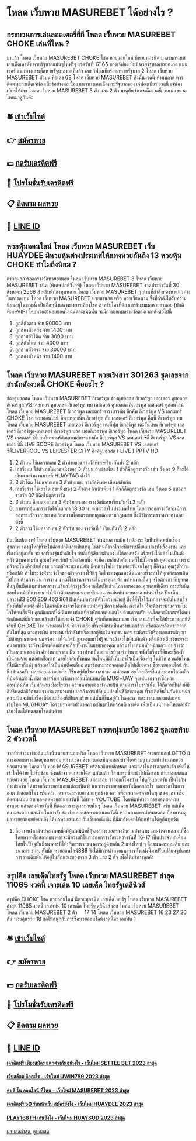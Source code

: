 # โหลด เว็บหวย MASUREBET ได้อย่างไร ?
## กระบวนการเล่นลอตเตอรี่ยี่กี โหลด เว็บหวย MASUREBET CHOKE เล่นที่ไหน ?
มาแล้ว โหลด เว็บหวย MASUREBET CHOKE โชค หวยออนไลน์ มีหวยทุกชนิด มาตามกระแส เลขเด็ดเลขดัง หวยรัฐบาลแม่นๆให้ฟรีๆ งวดวันที่ 17165 ของเจ้ฟองเบียร์ หวยรัฐบาลเข้าทุกงวด แม่นเวอร์ แนวทางเลขเด็ดหวยรัฐบาลงวดที่แล้ว เลขเจ้ฟองเบียร์ออกหวยรัฐบาล 2 โหลด เว็บหวย MASUREBET ตัวบน คือเลข 68 โหลด เว็บหวย MASUREBET ดังนั้นงวดนี้ ห้ามพลาด ควรติดตามเลขเด็ดเจ้ฟองเบียร์อย่างต่อเนื่อง แนวทางเลขเด็ดหวยรัฐบาลของ เจ้ฟองเบียร์ งวดนี้ เจ้ฟองเบียรให้เลข โหลด เว็บหวย MASUREBET 3 ตัว และ 2 ตัว มาดูกันว่าเลขเด็ดงวดนี้ จะแม่นขนาดไหนมาดูกันค่ะ

## 🛎 [เข้าเว็บไซต์](https://bit.ly/3BG5bNw)
## 👉 [สมัครหวย](https://bit.ly/3BG5bNw)
## 💵 [กดรับเครดิตฟรี](https://bit.ly/3C3mvgS)
## 👑 [โปรโมชั่นรับเครดิตฟรี](https://bit.ly/3C3mvgS)
## 📋 [ติดตาม ผลหวย](https://bit.ly/3C3mvgS)
## 📱 [LINE ID](https://bit.ly/3C3mvgS)

## หวยหุ้นออนไลน์ โหลด เว็บหวย MASUREBET เว็บ HUAYDEE มีหวยหุ้นต่างประเทศให้แทงหวยกันถึง 13 หวยหุ้น CHOKE ทำไมถึงนิยม ?
ตรวจผลการออกรางวัลหวยฮานอย โหลด เว็บหวย MASUREBET 3 โหลด เว็บหวย MASUREBET ชนิด (พิเศษปกติวีไอพี) โหลด เว็บหวย MASUREBET งวดประจำวันที่ 30 สิงหาคม 2566
สำหรับนักลงทุนหลาย โหลด เว็บหวย MASUREBET ๆ ท่านที่กำลังมองหาแนวทางในการลงทุน โหลด เว็บหวย MASUREBET หวยฮานอย หรือ หวยเวียดนาม ซึ่งที่กำลังได้รับความนิยมอยู่ในขณะนี้ เป็นอีกหนึ่งแนวทางการเสี่ยงโชค สำหรับใครที่ต้องการรับชมผลหวยฮานอย (ปกติพิเศษVIP) โดยหวยฮานอยออนไลน์แต่ละชนิดนั้น จะมีการออกผลรางวัลตามเวลาดังต่อไปนี้
1. ถูกสี่ตัวตรง จ่าย 90000 บาท
2. ถูกสองตัวหลัง จ่าย 1400 บาท
3. ถูกสามตัวโต๊ด จ่าย 3000 บาท
4. ถูกสี่ตัวโต๊ด จ่าย 4000 บาท
5. ถูกสามตัวตรง จ่าย 30000 บาท
6. ถูกสองตัวหน้า จ่าย 1400 บาท

## โหลด เว็บหวย MASUREBET หวยเริงสาร 301263 ชุดเลขจากสำนักดังงวดนี้ CHOKE คืออะไร ?
ช่องดูบอลสด โหลด เว็บหวย MASUREBET ลิเวอร์พูล ช่องดูบอลสด ลิเวอร์พูล เลสเตอร์ ดูบอลสด ลิเวอร์พูล VS เลสเตอร์ ดูบอลสด ลิเวอร์พูล พบ เลสเตอร์ ดูบอลสด ลิเวอร์พูล เลสเตอร์ ดูออนไลน์ โหลด เว็บหวย MASUREBET ลิเวอร์พูล เลสเตอร์ คาราบาวคัพ ลีกคัพ ลิเวอร์พูล VS เลสเตอร์ CHOKE โชค หวยออนไลน์ มีหวยทุกชนิด ลิเวอร์พูล กับ เลสเตอร์ ลิเวอร์พูล คืนนี้ ลิเวอร์พูล พบ โหลด เว็บหวย MASUREBET เลสเตอร์ ลิเวอร์พูล เตะกี่ทุ่ม ลิเวอร์พูล เตะวันไหน ลิเวอร์พูล เลสเตอร์ ลิเวอร์พูล-เลสเตอร์ ลิเวอร์พูล บอล บอลลิเวอร์พูล
ลิเวอร์พูล โหลด เว็บหวย MASUREBET VS เลสเตอร์ ซิตี้
บทวิเคราะห์ก่อนเกมส์การแข่งขัน ลิเวอร์พูล VS เลสเตอร์ ซิตี้
ลิเวอร์พูล VS เลสเตอร์ ซิตี้
LIVE SCORE ลิเวอร์พูล โหลด เว็บหวย MASUREBET VS เลสเตอร์ ซิตี้LIVERPOOL VS LEICESTER CITY
ลิงค์ดูบอลสด ( LIVE )
 PPTV HD 
1. 2 ตัวบน ใช้ผลจากเลข 2 ตัวท้ายของ รางวัลพิเศษเรียงกันทั้ง 2 หลัก
2. เลขวิ่งบน ใช้ตัวเลขใดเลขหนึ่งของ 3 ตัวบน ถ้าเข้าเพียง 1 ตัวก็คือถูกรางวัล เช่น วิ่งเลข 9 ก็จะได้เงินตามจำนวนบาทที่ HUAYTAO ตั้งไว้
3. 3 ตัวโต๊ด ใช้ผลจากเลข 3 ตัวท้ายของ รางวัลพิเศษ เลียงสลับกัน
4. เลขวิ่งล่าง ใช้เลขใดเลขหนึ่งของ 2 ตัวล่าง ถ้าเข้าเพียง 1 ตัวก็คือถูกรางวัล เช่น วิ่งเลข 5 แต่ออกรางวัล 07 ก็คือไม่ถูกรางวัล
5. 3 ตัวบน คือผลจากเลข 3 ตัวท้ายตรงของรางวัลพิเศษเรียงกันทั้ง 3 หลัก
6. สามารถลุ้นผลรางวัลได้ในเวลา 18.30 น. ตามเวลาในประเทศไทย โดยการออกรางวัลจะเป็การออกรางวัลจากประเทศเวียดนามโดยตรงแบบถูกต้องตามกฎหมาย ซึ่งมีวิธีการตรวจหวยฮานอย ดังนี้
7. 2 ตัวล่าง ใช้ผลจากเลข 2 ตัวท้ายของ รางวัลที่ 1 เรียงกันทั้ง 2 หลัก

ฝันเห็นปลาวาฬ โหลด เว็บหวย MASUREBET ทำนายความฝันว่า ต้องระวังเป็นพิเศษกับเรื่องสุขภาพ ของผู้ใหญ่ที่จะไม่ค่อยปกติและเป็นเหตุ ให้ท่านกังวลใจจะมีการเปลี่ยนแปลงทั้งเรื่องงาน และ เรื่องที่อยู่อาศัย จะเจอเรื่องขุ่นมัวเสียใจ กับสิ่งที่รู้สึกว่าตัวเองไม่ได้คาดหวัง หรือหวังไว้แล้วไม่เป็นดังหวัง
ด้านความรัก คุณหรือคนรักฝ่ายใดฝ่ายหนึ่ง จะมีความลับต่อกัน แต่ก็ไม่มีใครกล้าพูดออกมา เพราะกลัวจะโดนอีกฝ่ายโกรธ และกลัวจะทะเลาะกัน มีคนเอาใจไม่เว้นแต่ละวันจนใครๆ ก็อิจฉา คุณรู้ตัวบ้างหรือเปล่า ถ้าไม่ระวังตัวระวังใจของตัวคุณเองให้ดีๆ จิตใจของคุณเองนั่นแหละที่จะทำให้คุณคิดเลยเถิดไปไกล
ด้านการเงิน การงาน งานที่ใช้การเจรจาจะไม่บรรลุผล ต้องหาหนทางอื่นๆ หรือต้องอาศัยบุคคลอื่นๆ ยื่นมือเข้ามาช่วยการงานเรียกได้ว่ารุ่งเรือง สดใสเป็นช่วงโอกาสทองของคุณเลยทีเดียว ภาระรับผิดชอบในหน้าที่การงาน ทำให้จำต้องสละแผนการพักผ่อนกระทันหัน
เลขมงคล เด่นนำโชค ฝันเห็นปลาวาฬ3 800 309 403 961
ฝันเห็นปลาวาฬตัวโตว่ายน้ำอยู่ สิ่งที่ตั้งใจไว้มากอาจจะยังไม่สำเร็จทันทีทันใดแต่สิ่งที่ไม่ได้คาดฝันอาจจะได้มาแบบฟลุคๆ มีความอัดอั้น กังวลใจ ที่จะต้องระบายความในใจให้คนอื่นฟัง คุณมีเกณฑ์ได้เดินทางท่องเที่ยวพักผ่อนหย่อนใจ
ด้านความรัก คนโสดจะมีเกณฑ์ได้พบรักกับคนที่มีเจ้าของแล้วเข้าให้อย่างจัง CHOKE คู่รักที่คบกันมานาน ถึงเวลาแล้วที่จะได้ประกาศฤกษ์ดีเสียที CHOKE โชค หวยออนไลน์ มีความเสี่ยงที่จะพัฒนาเป็นความแตกร้าว หรือต้องพลัดพรากจากกันในที่สุด
ดวงการเงิน การงาน ที่กำลังทำเรื่องขอกู้ยืมเงินจากธนาคาร ระมัดระวังเรื่องเอกสารสัญญาไม่สมบูรณ์ขาดตกบกพร่อง ทำให้เกิดปัญหาตามมาไม่รู้จบ ระวังจะใช้เงินเกินตัว หรือต้องเสียเงินเพราะคนรอบข้าง ระวังจะมีคนคิดอยากจะก๊อปปี้งานในแบบของคุณ แล้วนำไปเสนอหัวหน้าแล้วแอบอ้างว่า เป็นผลงานของเค้า
คำทำนายความ ฝัน ของท่านเป็นอย่างไรบ้าง คำทำนายจะมีทั้งเรื่องที่ดีและเรื่องที่เป็นลางร้าย แต่อย่าเชื่อคำทำนายไปเสียทั้งหมด อันไหนที่ดีก็เก็บเอาไว้เป็นเรื่องดีๆ ในชีวิต ส่วนอันไหนที่ไม่ดีเราก็แค่รู้ แล้วเอาไว้เป็นคำเตือนก็พอ สมาชิกสามารถจดเลขเด็ดไปเสี่ยงดวง ซื้อหวยออนไลน์ กันดีกว่านะครับ ผลจะออกมาอย่างไร ก็ขึ้นอยู่กับโชควาสนาของแต่ละคน
สนใจสมัครซื้อหวยออนไลน์คลิกที่ปุ่มด้านล่างนี้
อัตราการจ่ายรางวัลหวยออนไลน์บนเว็บ MUGHUAY
จุดเด่นของการซื้อหวยออนไลน์กับ เว็บมักหวย มีอะไรบ้าง
ความหมายของ ทำนายฝัน ตามตำราโบราณนั้น ได้ถือว่าเป็นสิ่งที่มีอิทธิพลต่อชีวิตของเรามาก สามารถบ่งบอกถึงการเปลี่ยนแปลงในชีวิตของคุณ ที่จะเกิดขึ้นในวันข้างหน้า ความฝันจะมีทั้งเรื่องที่ดีและเรื่องที่เป็นลางร้าย แต่นั้นก็ขึ้นอยู่กับโชคชะตา และวาสนาของแต่ละคน เว็บไซต์ MUGHUAY ได้รวบรวมคำทำนายความฝันมาให้พร้อมตีเลขเด็ด เพื่อเป็นแนวทางให้เหล่านักเสี่ยงโชคได้ทดสอบโชคกันด้วย

## โหลด เว็บหวย MASUREBET หวยหนุ่มบรบือ 1862 ชุดเลขท้าย 2 ตัวงวดนี้
จากที่กล่าวมาข้างต้นแล้วนั้นหวยฮานอยหรือ โหลด เว็บหวย MASUREBET หวยฮานอยLOTTO มีการออกผลรางวัลอยู่หลายรอบ หลายเวลา ซึ่งทางแอดมินจะขอกล่าวโดยรวมๆ และแบ่งประเภทของหวยฮานอย โหลด เว็บหวย MASUREBET พร้อมอธิบายลักษณะ และเวลาในการออกรางวัล เพื่อให้เข้าใจได้ง่าย ไม่ซับซ้อน ซึ่งหลังจากคอหวยได้อ่านกันแล้ว ก็สามารถที่จะนำไปเช็ครอบ ถ่ายทอดสดผลหวยฮานอย โหลด เว็บหวย MASUREBET แต่ละรอบ ว่าออกกี่โมงบ้าง ไปดูกันเลยครับ
เป็นไงกันบ้างล่ะครับ ได้ทราบถึงหวยฮานอยแต่ละชนิดว่า แนวทางหวยฮานอยวันนี้ออกอะไร  และเวลาในการออก ว่าออกกี่โมง หรือคลิก  ตรวจผลหวยฮานอยทุกช่วงเวลา  เพื่อตรวจผลหวยในทุกช่วงเวลา หรือติดตามแบบ ถ่ายทอดสดหวยฮานอยวันนี้ ได้ทาง  YOUTUBE  โดยพิมพ์คำว่า ถ่ายทอดสดหวยฮานอย แล้วตามด้วยวันที่ ที่ต้องการจะดูผลหวยนั้นๆ โหลด เว็บหวย MASUREBET ครับ แต่เพื่อความสะดวก และง่ายในการรับชม ถ่ายทอดสดหวยฮานอยวันนี้ หากพลาดการถ่ายทอดสด ก็สามารถดู ผลหวยฮานอยย้อยหลัง ได้ทุกหวยฮานอย กับเว็บเลขดีเด่น ที่มีมาอัพเดทให้ทุกท่านได้ดูกันทุกวัน
1. คือ การฝากเงินประเภทหนึ่งที่ผู้เล่นมีสิทธิ์ลุ้นผลการออกรางวัลตามประเภท และจำนวนสลากที่ซื้อโดยหวยหรือสลากธนาคารจะมีความถี่ในการออกรางวัลระหว่างวันที่ 16-17 เป็นประจำทุกเดือน โดยในปัจจุบันมีธนาคารที่ให้บริการหวยธนาคารอยู่ด้วยกัน 2 แห่งใหญ่ ๆ คือธนาคารออมสิน และธนาคาร ธกส. ดังนั้น หวยออนไลน์888 จึงได้มีการนำหวยธนาคารทั้งแห่งนี้มาปรับเปลี่ยนรูปแบบการวางเดิมพันให้อยู่ในลักษณะของหวย 3 ตัว และ 2 ตัว เพื่อให้บริการลูกค้า

## สรุปคือ เลขเด็ดไทยรัฐ โหลด เว็บหวย MASUREBET ล่าสุด 11065 งวดนี้ เจาะเด่น 10 เลขเด็ด ไทยรัฐเดลินิวส์
สรุปคือ CHOKE โชค หวยออนไลน์ มีหวยทุกชนิด เลขเด็ดไทยรัฐ โหลด เว็บหวย MASUREBET ล่าสุด 11065 งวดนี้ เจาะเด่น 10 เลขเด็ด ไทยรัฐเดลินิวส์ เลข โหลด เว็บหวย MASUREBET โหลด เว็บหวย MASUREBET 2 ตัว     17 14 โหลด เว็บหวย MASUREBET 16 23 27 26
กัน หวยลุ้นรวย 18
ขอให้สนุกกับการซื้อหวยออนไลน์งวดนี้ค่ะ
เลขฟัน 1

## 🛎 [เข้าเว็บไซต์](https://bit.ly/3BG5bNw)
## 👉 [สมัครหวย](https://bit.ly/3BG5bNw)
## 💵 [กดรับเครดิตฟรี](https://bit.ly/3C3mvgS)
## 👑 [โปรโมชั่นรับเครดิตฟรี](https://bit.ly/3C3mvgS)
## 📋 [ติดตาม ผลหวย](https://bit.ly/3C3mvgS)
## 📱 [LINE ID](https://bit.ly/3C3mvgS)

#### [เครดิตฟรี เพียงสมัคร แตกต่างกันอย่างไร - เว็บใหม่ SETTEE BET 2023 ล่าสุด](https://atom.io/themes/เครดิตฟรี%20เพียงสมัคร%20แตกต่างกันอย่างไร%20-%20เว็บใหม่%20settee%20bet%202023%20ล่าสุด)
#### [เว็บสล็อต คืออะไร - เว็บใหม่ UWIN789 2023 ล่าสุด](https://atom.io/themes/เว็บสล็อต%20คืออะไร%20-%20เว็บใหม่%20uwin789%202023%20ล่าสุด)
#### [ค่า สิ โน ออนไลน์ ที่ไหน - เว็บใหม่ MASUREBET 2023 ล่าสุด](https://atom.io/themes/ค่า%20สิ%20โน%20ออนไลน์%20ที่ไหน%20-%20เว็บใหม่%20masurebet%202023%20ล่าสุด)
#### [เครดิตฟรี 50 รับหน้าเว็บ สมัครยังไง - เว็บใหม่ HUAYDEE 2023 ล่าสุด](https://atom.io/themes/เครดิตฟรี%2050%20รับหน้าเว็บ%20สมัครยังไง%20-%20เว็บใหม่%20huaydee%202023%20ล่าสุด)
#### [PLAY168TH เล่นยังไง - เว็บใหม่ HUAYSOD 2023 ล่าสุด](https://atom.io/themes/play168th%20เล่นยังไง%20-%20เว็บใหม่%20huaysod%202023%20ล่าสุด)

[ผลบอลล่าสุด](https://siamsport.tv "ผลบอลล่าสุด"), [ดูบอลสด](https://siamsport.tv/ดูบอลสด "ดูบอลสด")